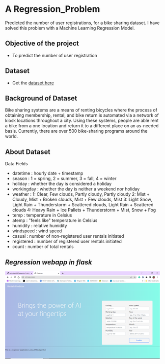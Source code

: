 # A Regression_Problem
Predicted the number of user registrations, for a bike sharing dataset. I have solved this problem with a Machine Learning Regression Model.

## Objective of the project
- To predict the number of user registration

## Dataset
- Get the [dataset here](https://www.kaggle.com/competitions/bike-sharing-demand)

## Background of Dataset
Bike sharing systems are a means of renting bicycles where the process of obtaining membership, rental, and bike return is automated via a network of kiosk locations throughout a city. Using these systems, people are able rent a bike from a one location and return it to a different place on an as-needed basis. Currently, there are over 500 bike-sharing programs around the world.

## About Dataset
Data Fields
- datetime : hourly date + timestamp  
- season :  1 = spring, 2 = summer, 3 = fall, 4 = winter 
- holiday : whether the day is considered a holiday
- workingday : whether the day is neither a weekend nor holiday
- weather : 1: Clear, Few clouds, Partly cloudy, Partly cloudy
2: Mist + Cloudy, Mist + Broken clouds, Mist + Few clouds, Mist
3: Light Snow, Light Rain + Thunderstorm + Scattered clouds, Light Rain + Scattered clouds
4: Heavy Rain + Ice Pallets + Thunderstorm + Mist, Snow + Fog 
- temp : temperature in Celsius
- atemp : "feels like" temperature in Celsius
- humidity : relative humidity
- windspeed : wind speed
- casual : number of non-registered user rentals initiated
- registered : number of registered user rentals initiated
- count : number of total rentals


## *Regression webapp in flask*
<p align="center">
<img src= "https://github.com/avinabagh98/Regression_Problem/blob/main/Regressor%20Flask%20App%20SS.png"/>
</p>

